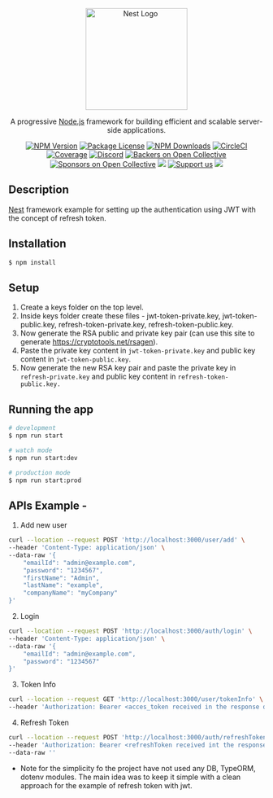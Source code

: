 <p align="center">
  <a href="http://nestjs.com/" target="blank"><img src="https://nestjs.com/img/logo-small.svg" width="200" alt="Nest Logo" /></a>
</p>

[circleci-image]: https://img.shields.io/circleci/build/github/nestjs/nest/master?token=abc123def456
[circleci-url]: https://circleci.com/gh/nestjs/nest

  <p align="center">A progressive <a href="http://nodejs.org" target="_blank">Node.js</a> framework for building efficient and scalable server-side applications.</p>
    <p align="center">
<a href="https://www.npmjs.com/~nestjscore" target="_blank"><img src="https://img.shields.io/npm/v/@nestjs/core.svg" alt="NPM Version" /></a>
<a href="https://www.npmjs.com/~nestjscore" target="_blank"><img src="https://img.shields.io/npm/l/@nestjs/core.svg" alt="Package License" /></a>
<a href="https://www.npmjs.com/~nestjscore" target="_blank"><img src="https://img.shields.io/npm/dm/@nestjs/common.svg" alt="NPM Downloads" /></a>
<a href="https://circleci.com/gh/nestjs/nest" target="_blank"><img src="https://img.shields.io/circleci/build/github/nestjs/nest/master" alt="CircleCI" /></a>
<a href="https://coveralls.io/github/nestjs/nest?branch=master" target="_blank"><img src="https://coveralls.io/repos/github/nestjs/nest/badge.svg?branch=master#9" alt="Coverage" /></a>
<a href="https://discord.gg/G7Qnnhy" target="_blank"><img src="https://img.shields.io/badge/discord-online-brightgreen.svg" alt="Discord"/></a>
<a href="https://opencollective.com/nest#backer" target="_blank"><img src="https://opencollective.com/nest/backers/badge.svg" alt="Backers on Open Collective" /></a>
<a href="https://opencollective.com/nest#sponsor" target="_blank"><img src="https://opencollective.com/nest/sponsors/badge.svg" alt="Sponsors on Open Collective" /></a>
  <a href="https://paypal.me/kamilmysliwiec" target="_blank"><img src="https://img.shields.io/badge/Donate-PayPal-ff3f59.svg"/></a>
    <a href="https://opencollective.com/nest#sponsor"  target="_blank"><img src="https://img.shields.io/badge/Support%20us-Open%20Collective-41B883.svg" alt="Support us"></a>
  <a href="https://twitter.com/nestframework" target="_blank"><img src="https://img.shields.io/twitter/follow/nestframework.svg?style=social&label=Follow"></a>
</p>
  <!--[![Backers on Open Collective](https://opencollective.com/nest/backers/badge.svg)](https://opencollective.com/nest#backer)
  [![Sponsors on Open Collective](https://opencollective.com/nest/sponsors/badge.svg)](https://opencollective.com/nest#sponsor)-->

## Description

[Nest](https://github.com/nestjs/nest) framework example for setting up the authentication using JWT with the concept of refresh token.

## Installation

```bash
$ npm install
```

## Setup
1. Create a keys folder on the top level.
2. Inside keys folder create these files - jwt-token-private.key, jwt-token-public.key, refresh-token-private.key, refresh-token-public.key.
3. Now generate the RSA public and private key pair (can use this site to generate https://cryptotools.net/rsagen).
4. Paste the private key content in `jwt-token-private.key` and public key content in `jwt-token-public.key`.
5. Now generate the new RSA key pair and paste the private key in `refresh-private.key` and public key content in `refresh-token-public.key.`

## Running the app

```bash
# development
$ npm run start

# watch mode
$ npm run start:dev

# production mode
$ npm run start:prod
```

## APIs Example - 

1. Add new user 
```bash
curl --location --request POST 'http://localhost:3000/user/add' \
--header 'Content-Type: application/json' \
--data-raw '{
    "emailId": "admin@example.com",
    "password": "1234567",
    "firstName": "Admin",
    "lastName": "example",
    "companyName": "myCompany"
}'
```

2. Login 
```bash
curl --location --request POST 'http://localhost:3000/auth/login' \
--header 'Content-Type: application/json' \
--data-raw '{
    "emailId": "admin@example.com",
    "password": "1234567"
}'
```

3. Token Info 
```bash
curl --location --request GET 'http://localhost:3000/user/tokenInfo' \
--header 'Authorization: Bearer <acces_token received in the response of auth/login API>'
```

4. Refresh Token
```bash
curl --location --request POST 'http://localhost:3000/auth/refreshToken' \
--header 'Authorization: Bearer <refreshToken received int the response of auth/login API>' \
--data-raw ''
```

* Note for the simplicity fo the project have not used any DB, TypeORM, dotenv modules. The main idea was to keep it simple with a clean approach for the example of refresh token with jwt.
